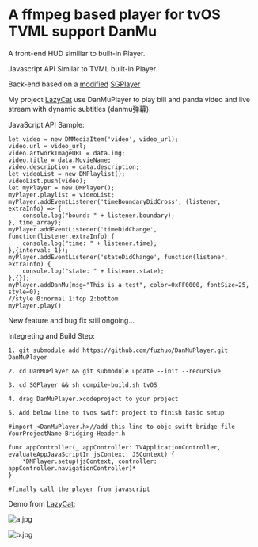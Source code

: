 # A ffmpeg based player for tvOS TVML support DanMu

A front-end HUD similiar to built-in Player.

Javascript API Similar to TVML built-in Player.

Back-end based on a [modified](https://github.com/fuzhuo/SGPlayer) [SGPlayer](https://github.com/libobjc/SGPlayer)

My project [LazyCat](https://github.com/fuzhuo/Lazycat) use DanMuPlayer to play bili and panda video and live stream with dynamic subtitles (danmu弹幕).

JavaScript API Sample:

    let video = new DMMediaItem('video', video_url);
    video.url = video_url;
    video.artworkImageURL = data.img;
    video.title = data.MovieName;
    video.description = data.description;
    let videoList = new DMPlaylist();
    videoList.push(video);
    let myPlayer = new DMPlayer();
    myPlayer.playlist = videoList;
    myPlayer.addEventListener('timeBoundaryDidCross', (listener, extraInfo) => {
        console.log("bound: " + listener.boundary);
    }, time_array);
    myPlayer.addEventListener('timeDidChange', function(listener,extraInfo) {
        console.log("time: " + listener.time);
    },{interval: 1});
    myPlayer.addEventListener('stateDidChange', function(listener, extraInfo) {
        console.log("state: " + listener.state);
    },{});
    myPlayer.addDanMu(msg="This is a test", color=0xFF0000, fontSize=25, style=0);
    //style 0:normal 1:top 2:bottom
    myPlayer.play()

New feature and bug fix still ongoing...

Integreting and Build Step:

    1. git submodule add https://github.com/fuzhuo/DanMuPlayer.git DanMuPlayer

    2. cd DanMuPlayer && git submodule update --init --recursive

    3. cd SGPlayer && sh compile-build.sh tvOS

    4. drag DanMuPlayer.xcodeproject to your project

    5. Add below line to tvos swift project to finish basic setup

    #import <DanMuPlayer.h>//add this line to objc-swift bridge file YourProjectName-Bridging-Header.h

    func appController(_ appController: TVApplicationController, evaluateAppJavaScriptIn jsContext: JSContext) {
        *DMPlayer.setup(jsContext, controller: appController.navigationController)*
    }

    #finally call the player from javascript

Demo from [LazyCat](https://github.com/fuzhuo/Lazycat):

![a.jpg](https://ooo.0o0.ooo/2017/06/21/594a290031bd9.jpg)

![b.jpg](https://ooo.0o0.ooo/2017/06/21/594a290031127.jpg)


